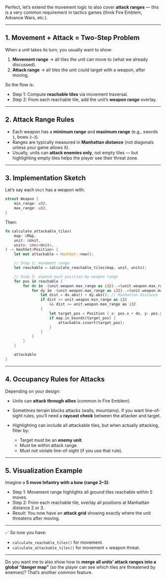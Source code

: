 Perfect, let’s extend the movement logic to also cover **attack ranges** — this is a very common requirement in tactics games (think Fire Emblem, Advance Wars, etc.).

---

## 1. Movement + Attack = Two-Step Problem

When a unit takes its turn, you usually want to show:

1. **Movement range** → all tiles the unit can move to (what we already discussed).
2. **Attack range** → all tiles the unit could target with a weapon, after moving.

So the flow is:

* Step 1: Compute **reachable tiles** via movement traversal.
* Step 2: From each reachable tile, add the unit’s **weapon range** overlay.

---

## 2. Attack Range Rules

* Each weapon has a **minimum range** and **maximum range** (e.g., swords `1`, bows `2–3`).
* Ranges are typically measured in **Manhattan distance** (not diagonals unless your game allows it).
* Usually, units can **attack enemies only**, not empty tiles — but highlighting empty tiles helps the player see their threat zone.

---

## 3. Implementation Sketch

Let’s say each `Unit` has a weapon with:

```rust
struct Weapon {
    min_range: u32,
    max_range: u32,
}
```

Then:

```rust
fn calculate_attackable_tiles(
    map: &Map,
    unit: &Unit,
    units: &Vec<Unit>,
) -> HashSet<Position> {
    let mut attackable = HashSet::new();

    // Step 1: movement range
    let reachable = calculate_reachable_tiles(map, unit, units);

    // Step 2: expand each position by weapon range
    for pos in reachable {
        for dx in -(unit.weapon.max_range as i32)..=(unit.weapon.max_range as i32) {
            for dy in -(unit.weapon.max_range as i32)..=(unit.weapon.max_range as i32) {
                let dist = dx.abs() + dy.abs(); // Manhattan distance
                if dist >= unit.weapon.min_range as i32
                    && dist <= unit.weapon.max_range as i32
                {
                    let target_pos = Position { x: pos.x + dx, y: pos.y + dy };
                    if map.in_bounds(target_pos) {
                        attackable.insert(target_pos);
                    }
                }
            }
        }
    }

    attackable
}
```

---

## 4. Occupancy Rules for Attacks

Depending on your design:

* Units can **attack through allies** (common in Fire Emblem).
* Sometimes terrain blocks attacks (walls, mountains). If you want line-of-sight rules, you’ll need a **raycast check** between the attacker and target.
* Highlighting can include all attackable tiles, but when actually attacking, filter by:

  * Target must be an **enemy unit**.
  * Must be within attack range.
  * Must not violate line-of-sight (if you use that rule).

---

## 5. Visualization Example

Imagine a **5 move Infantry with a bow (range 2–3)**:

* Step 1: Movement range highlights all ground tiles reachable within 5 moves.
* Step 2: From each reachable tile, overlay all positions at Manhattan distance 2 or 3.
* Result: You now have an **attack grid** showing exactly where the unit threatens after moving.

---

✅ So now you have:

* `calculate_reachable_tiles()` for movement.
* `calculate_attackable_tiles()` for movement + weapon threat.

---

Do you want me to also show how to **merge all units’ attack ranges into a global “danger map”** (so the player can see which tiles are threatened by enemies)? That’s another common feature.
